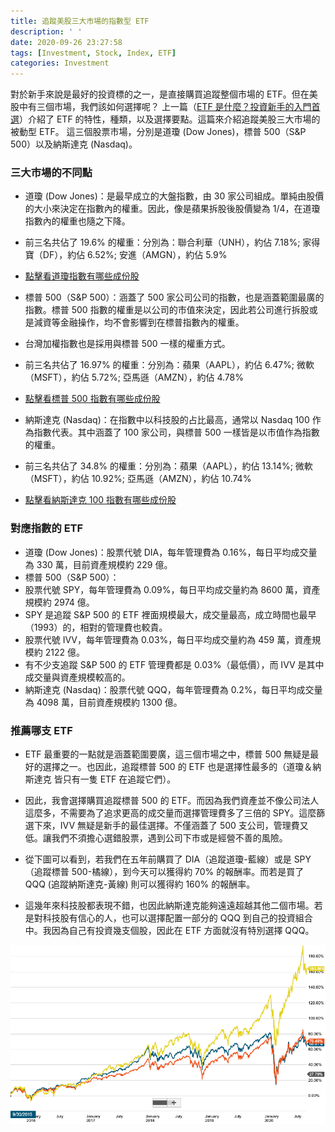 ```yaml
---
title: 追蹤美股三大市場的指數型 ETF
description: ' '
date: 2020-09-26 23:27:58
tags: [Investment, Stock, Index, ETF]
categories: Investment
---
```

對於新手來說是最好的投資標的之一，是直接購買追蹤整個市場的 ETF。但在美股中有三個市場，我們該如何選擇呢？
上一篇（[ETF 是什麼？投資新手的入門首選](https://ycjhuo.gitlab.io/2020/09/13/What-Is-An-ETF/)）介紹了 ETF 的特性，種類，以及選擇要點。這篇來介紹追蹤美股三大市場的被動型 ETF。
這三個股票市場，分別是道瓊 (Dow Jones)，標普 500（S&P 500）以及納斯達克 (Nasdaq)。

### 三大市場的不同點
- 道瓊 (Dow Jones)：是最早成立的大盤指數，由 30 家公司組成。單純由股價的大小來決定在指數內的權重。因此，像是蘋果拆股後股價變為 1/4，在道瓊指數內的權重也隨之下降。
 - 前三名共佔了 19.6% 的權重：分別為：聯合利華（UNH），約佔 7.18%; 家得寶（DF），約佔 6.52%; 安進（AMGN），約佔 5.9%
 - [點擊看道瓊指數有哪些成份股](https://www.slickcharts.com/dowjones)

- 標普 500（S&P 500）：涵蓋了 500 家公司公司的指數，也是涵蓋範圍最廣的指數。標普 500 指數的權重是以公司的市值來決定，因此若公司進行拆股或是減資等金融操作，均不會影響到在標普指數內的權重。
 - 台灣加權指數也是採用與標普 500 一樣的權重方式。
 - 前三名共佔了 16.97% 的權重：分別為：蘋果（AAPL），約佔 6.47%; 微軟（MSFT），約佔 5.72%; 亞馬遜（AMZN），約佔 4.78%
 - [點擊看標普 500 指數有哪些成份股](https://www.slickcharts.com/sp500)

- 納斯達克 (Nasdaq)：在指數中以科技股的占比最高，通常以 Nasdaq 100 作為指數代表。其中涵蓋了 100 家公司，與標普 500 一樣皆是以市值作為指數的權重。
 - 前三名共佔了 34.8% 的權重：分別為：蘋果（AAPL），約佔 13.14%; 微軟（MSFT），約佔 10.92%; 亞馬遜（AMZN），約佔 10.74%
 - [點擊看納斯達克 100 指數有哪些成份股](https://www.slickcharts.com/nasdaq100)

### 對應指數的 ETF
- 道瓊 (Dow Jones)：股票代號 DIA，每年管理費為 0.16%，每日平均成交量為 330 萬，目前資產規模約 229 億。
- 標普 500（S&P 500）：
 - 股票代號 SPY，每年管理費為 0.09%，每日平均成交量約為 8600 萬，資產規模約 2974 億。
 - SPY 是追蹤 S&P 500 的 ETF 裡面規模最大，成交量最高，成立時間也最早（1993）的，相對的管理費也較貴。
 - 股票代號 IVV，每年管理費為 0.03%，每日平均成交量約為 459 萬，資產規模約 2122 億。
 - 有不少支追蹤 S&P 500 的 ETF 管理費都是 0.03%（最低價），而 IVV 是其中成交量與資產規模較高的。
- 納斯達克 (Nasdaq)：股票代號 QQQ，每年管理費為 0.2%，每日平均成交量為 4098 萬，目前資產規模約 1300 億。

### 推薦哪支 ETF
- ETF 最重要的一點就是涵蓋範圍要廣，這三個市場之中，標普 500 無疑是最好的選擇之一。也因此，追蹤標普 500 的 ETF 也是選擇性最多的（道瓊＆納斯達克 皆只有一隻 ETF 在追蹤它們）。

- 因此，我會選擇購買追蹤標普 500 的 ETF。而因為我們資產並不像公司法人這麼多，不需要為了追求更高的成交量而選擇管理費多了三倍的 SPY。這麼篩選下來，IVV 無疑是新手的最佳選擇。不僅涵蓋了 500 支公司，管理費又低。讓我們不須擔心選錯股票，遇到公司下市或是經營不善的風險。

- 從下圖可以看到，若我們在五年前購買了 DIA（追蹤道瓊-藍線）或是 SPY（追蹤標普 500-橘線），到今天可以獲得約 70% 的報酬率。而若是買了 QQQ (追蹤納斯達克-黃線) 則可以獲得約 160% 的報酬率。

- 這幾年來科技股都表現不錯，也因此納斯達克能夠遠遠超越其他二個市場。若是對科技股有信心的人，也可以選擇配置一部分的 QQQ 到自己的投資組合中。我因為自己有投資幾支個股，因此在 ETF 方面就沒有特別選擇 QQQ。

![26-1](../images/26-1.png)

